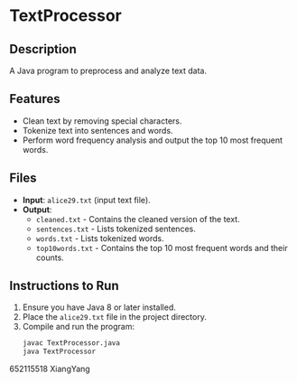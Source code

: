# TextProcessor
 
## Description
A Java program to preprocess and analyze text data.
 
## Features
- Clean text by removing special characters.
- Tokenize text into sentences and words.
- Perform word frequency analysis and output the top 10 most frequent words.
 
## Files
- **Input**: `alice29.txt` (input text file).
- **Output**:
  - `cleaned.txt` - Contains the cleaned version of the text.
  - `sentences.txt` - Lists tokenized sentences.
  - `words.txt` - Lists tokenized words.
  - `top10words.txt` - Contains the top 10 most frequent words and their counts.
 
## Instructions to Run
1. Ensure you have Java 8 or later installed.
2. Place the `alice29.txt` file in the project directory.
3. Compile and run the program:
   ```bash
   javac TextProcessor.java
   java TextProcessor

652115518 XiangYang
